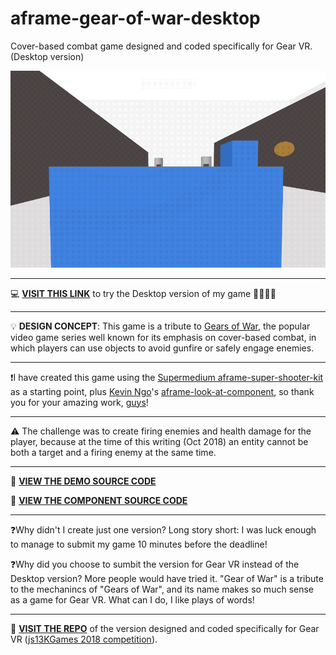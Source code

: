 # aframe-gear-of-war-desktop
Cover-based combat game designed and coded specifically for Gear VR. (Desktop version)

![](https://raw.githubusercontent.com/thedart76/aframe-gear-of-war-desktop/master/gear-of-war-desktop-github.gif)

------------

💻 [**VISIT THIS LINK**](https://thedart76.github.io/aframe-gear-of-war-desktop/ "VISIT THIS LINK") to try the Desktop version of my game 🔴🔴🔴🔫

------------

💡 **DESIGN CONCEPT**: This game is a tribute to [Gears of War](https://en.wikipedia.org/wiki/Gears_of_War "Gears of War"), the popular video game series well known for its emphasis on cover-based combat, in which players can use objects to avoid gunfire or safely engage enemies.

------------

❗I have created this game using the [Supermedium aframe-super-shooter-kit](https://github.com/supermedium/aframe-super-shooter-kit "Supermedium aframe-super-shooter-kit") as a starting point, plus [Kevin Ngo](https://github.com/ngokevin "Kevin Ngo")'s [aframe-look-at-component](https://github.com/ngokevin/kframe/tree/master/components/look-at/ "aframe-look-at-component"), so thank you for your amazing work, [guys](https://github.com/supermedium "guys")!

------------

⚠️ The challenge was to create firing enemies and health damage for the player, because at the time of this writing (Oct 2018) an entity cannot be both a target and a firing enemy at the same time.

------------

👀 **[VIEW THE DEMO SOURCE CODE](https://github.com/thedart76/aframe-gear-of-war-desktop/blob/master/index.html "VIEW THE DEMO SOURCE CODE")**

👀 **[VIEW THE COMPONENT SOURCE CODE](https://github.com/thedart76/aframe-gear-of-war-desktop/blob/master/js/gow-desktop-components.js "VIEW THE COMPONENT SOURCE CODE")**

------------

❓Why didn't I create just one version?
Long story short: I was luck enough to manage to submit my game 10 minutes before the deadline!

❓Why did you choose to sumbit the version for Gear VR instead of the Desktop version? More people would have tried it.
"Gear of War" is a tribute to the mechanincs of "Gears of War", and its name makes so much sense as a game for Gear VR. What can I do, I like plays of words!

------------

📲 **[VISIT THE REPO](https://github.com/thedart76/aframe-gear-of-war "VISIT THE REPO")** of the version designed and coded specifically for Gear VR ([js13KGames 2018 competition](https://js13kgames.com/entries/gear-of-war "js13KGames 2018 competition")).
